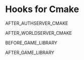 # Hooks for Cmake

AFTER_AUTHSERVER_CMAKE

AFTER_WORLDSERVER_CMAKE

BEFORE_GAME_LIBRARY 

AFTER_GAME_LIBRARY
